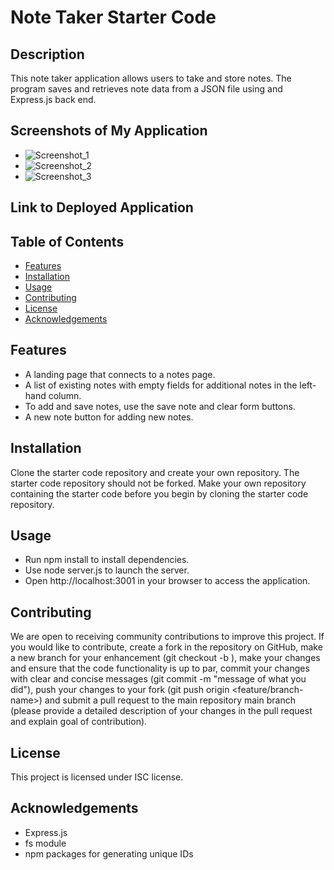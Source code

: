 # Note Taker Starter Code

## Description
This note taker application allows users to take and store notes. The program saves and retrieves note data from a JSON file using and Express.js back end.

## Screenshots of My Application
- ![Screenshot_1](./assets/images/Screenshot_2024-03-29_172517.png)
- ![Screenshot_2](./assets/images/Screenshot_2024-03-29_172532.png)
- ![Screenshot_3](./assets/images/Screenshot_2024-03-29_172600.png)

## Link to Deployed Application

## Table of Contents
- [Features](#features)
- [Installation](#installation)
- [Usage](#usage)
- [Contributing](#contributing)
- [License](#license)
- [Acknowledgements](#acknowledgements)

## Features
- A landing page that connects to a notes page.
- A list of existing notes with empty fields for additional notes in the left-hand column.
- To add and save notes, use the save note and clear form buttons.
- A new note button for adding new notes.

## Installation
Clone the starter code repository and create your own repository. The starter code repository should not be forked. Make your own repository containing the starter code before you begin by cloning the starter code repository.

## Usage
- Run npm install to install dependencies.
- Use node server.js to launch the server.
- Open http://localhost:3001 in your browser to access the application.

## Contributing
We are open to receiving community contributions to improve this project. If you would like to contribute, create a fork in the repository on GitHub, make a new branch for your enhancement (git checkout -b ), make your changes and ensure that the code functionality is up to par, commit your changes with clear and concise messages (git commit -m "message of what you did"), push your changes to your fork (git push origin <feature/branch-name>) and submit a pull request to the main repository main branch (please provide a detailed description of your changes in the pull request and explain goal of contribution).

## License
This project is licensed under ISC license.

## Acknowledgements
- Express.js
- fs module
- npm packages for generating unique IDs